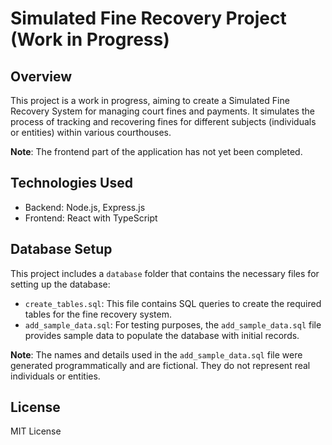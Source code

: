 # Simulated Fine Recovery Project (Work in Progress)

## Overview

This project is a work in progress, aiming to create a Simulated Fine Recovery System for managing court fines and payments. It simulates the process of tracking and recovering fines for different subjects (individuals or entities) within various courthouses.

**Note**: The frontend part of the application has not yet been completed.

## Technologies Used

- Backend: Node.js, Express.js
- Frontend: React with TypeScript

## Database Setup

This project includes a `database` folder that contains the necessary files for setting up the database:

- `create_tables.sql`: This file contains SQL queries to create the required tables for the fine recovery system.
- `add_sample_data.sql`: For testing purposes, the `add_sample_data.sql` file provides sample data to populate the database with initial records.

**Note**: The names and details used in the `add_sample_data.sql` file were generated programmatically and are fictional. They do not represent real individuals or entities.

## License

MIT License
